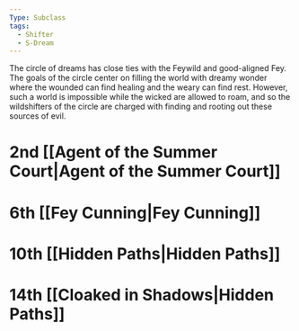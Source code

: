 ```yaml
---
Type: Subclass
tags:
  - Shifter
  - S-Dream
---
```

The circle of dreams has close ties with the Feywild and good-aligned Fey. The goals of the circle center on filling the world with dreamy wonder where the wounded can find healing and the weary can find rest. However, such a world is impossible while the wicked are allowed to roam, and so the wildshifters of the circle are charged with finding and rooting
out these sources of evil.
# 2nd [[Agent of the Summer Court|Agent of the Summer Court]]
# 6th [[Fey Cunning|Fey Cunning]]
# 10th [[Hidden Paths|Hidden Paths]]
# 14th [[Cloaked in Shadows|Hidden Paths]]
